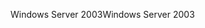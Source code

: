 <span data-ttu-id="e01c6-101">Windows Server 2003</span><span class="sxs-lookup"><span data-stu-id="e01c6-101">Windows Server 2003</span></span>